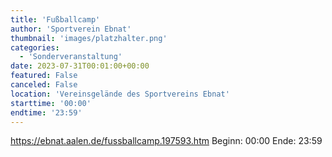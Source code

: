 ```yaml
---
title: 'Fußballcamp'
author: 'Sportverein Ebnat'
thumbnail: 'images/platzhalter.png'
categories:
  - 'Sonderveranstaltung'
date: 2023-07-31T00:01:00+00:00
featured: False
canceled: False
location: 'Vereinsgelände des Sportvereins Ebnat'
starttime: '00:00'
endtime: '23:59'
---
```

https://ebnat.aalen.de/fussballcamp.197593.htm
Beginn: 00:00
 Ende: 23:59